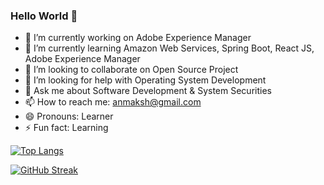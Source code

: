 ### Hello World 👋
- 🔭 I’m currently working on Adobe Experience Manager
- 🌱 I’m currently learning Amazon Web Services, Spring Boot, React JS, Adobe Experience Manager
- 👯 I’m looking to collaborate on Open Source Project
- 🤔 I’m looking for help with Operating System Development
- 💬 Ask me about Software Development & System Securities
- 📫 How to reach me: anmaksh@gmail.com
- 😄 Pronouns: Learner
- ⚡ Fun fact: Learning

[![Top Langs](https://github-readme-stats.vercel.app/api/top-langs/?username=anim-101&layout=compact&langs_count=10)](https://github.com/anim-101/github-readme-stats)    

[![GitHub Streak](https://github-readme-streak-stats.herokuapp.com/?user=Anim-101&theme=default)](https://git.io/streak-stats)
